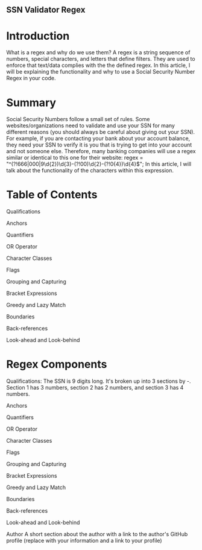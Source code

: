 ## SSN Validator Regex

# Introduction
What is a regex and why do we use them? A regex is a string sequence of numbers, special characters, and letters that define filters. They are used to enforce that text/data complies with the the defined regex. In this article, I will be explaining the functionality and why to use a Social Security Number Regex in your code. 

# Summary
Social Security Numbers follow a small set of rules. Some websites/organizations need to validate and use your SSN for many different reasons (you should always be careful about giving out your SSN). For example, if you are contacting your bank about your account balance, they need your SSN to verify it is you that is trying to get into your account and not someone else. Therefore, many banking companies will use a regex similar or identical to this one for their website:
regex = "^(?!666|000|9\\d{2})\\d{3}-(?!00)\\d{2}-(?!0{4})\\d{4}$";
In this article, I will talk about the functionality of the characters within this expression.

# Table of Contents
Qualifications

Anchors

Quantifiers

OR Operator

Character Classes

Flags

Grouping and Capturing

Bracket Expressions

Greedy and Lazy Match

Boundaries

Back-references

Look-ahead and Look-behind

# Regex Components


Qualifications: The SSN is 9 digits long. It's broken up into 3 sections by -. Section 1 has 3 numbers, section 2 has 2 numbers, and section 3 has 4 numbers.

Anchors

Quantifiers

OR Operator

Character Classes

Flags

Grouping and Capturing

Bracket Expressions

Greedy and Lazy Match

Boundaries

Back-references

Look-ahead and Look-behind


Author
A short section about the author with a link to the author's GitHub profile (replace with your information and a link to your profile)